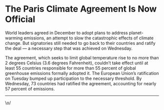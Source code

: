 # The Paris Climate Agreement Is Now Official

World leaders agreed in December to adopt plans to address
planet-warming emissions, an attempt to slow the catastrophic effects
of climate change. But signatories still needed to go back to their
countries and ratify the deal — a necessary step that was achieved on
Wednesday.

The agreement, which seeks to limit global temperature rise to no more
than 2 degrees Celsius (3.6 degrees Fahrenheit), couldn’t take effect
until at least 55 countries responsible for more than 55 percent of
global greenhouse emissions formally adopted it. The European Union’s
ratification on Tuesday bumped up participation to the necessary
threshold. By Wednesday, 73 countries had ratified the agreement,
accounting for nearly 57 percent of emissions.

---

\o/









